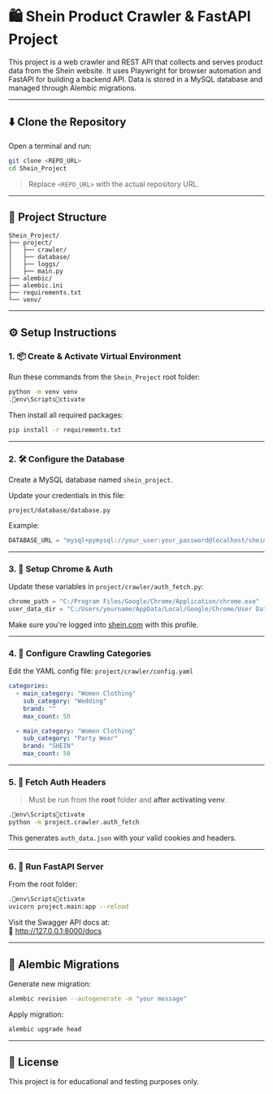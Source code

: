 # 🛍️ Shein Product Crawler & FastAPI Project

This project is a web crawler and REST API that collects and serves product data from the Shein website. It uses Playwright for browser automation and FastAPI for building a backend API. Data is stored in a MySQL database and managed through Alembic migrations.

---

## ⬇️ Clone the Repository

Open a terminal and run:

```bash
git clone <REPO_URL>
cd Shein_Project
```

> Replace `<REPO_URL>` with the actual repository URL.

---

## 📁 Project Structure

```
Shein_Project/
├── project/
│   ├── crawler/
│   ├── database/
│   ├── loggs/
│   ├── main.py
├── alembic/
├── alembic.ini
├── requirements.txt
└── venv/
```

---

## ⚙️ Setup Instructions

### 1. 📦 Create & Activate Virtual Environment

Run these commands from the `Shein_Project` root folder:

```bash
python -m venv venv
.env\Scriptsctivate
```

Then install all required packages:

```bash
pip install -r requirements.txt
```

---

### 2. 🛠️ Configure the Database

Create a MySQL database named `shein_project`.

Update your credentials in this file:
```
project/database/database.py
```

Example:

```python
DATABASE_URL = "mysql+pymysql://your_user:your_password@localhost/shein_project"
```

---

### 3. 🧠 Setup Chrome & Auth

Update these variables in `project/crawler/auth_fetch.py`:

```python
chrome_path = "C:/Program Files/Google/Chrome/Application/chrome.exe"
user_data_dir = "C:/Users/yourname/AppData/Local/Google/Chrome/User Data/Profile 3"
```

Make sure you're logged into [shein.com](https://shein.com) with this profile.

---

### 4. 🧪 Configure Crawling Categories

Edit the YAML config file: `project/crawler/config.yaml`

```yaml
categories:
  - main_category: "Women Clothing"
    sub_category: "Wedding"
    brand: ""
    max_count: 50

  - main_category: "Women Clothing"
    sub_category: "Party Wear"
    brand: "SHEIN"
    max_count: 50
```

---

### 5. 🔐 Fetch Auth Headers

> Must be run from the **root** folder and **after activating venv**.

```bash
.env\Scriptsctivate
python -m project.crawler.auth_fetch
```

This generates `auth_data.json` with your valid cookies and headers.

---

### 6. 🚀 Run FastAPI Server

From the root folder:

```bash
.env\Scriptsctivate
uvicorn project.main:app --reload
```

Visit the Swagger API docs at:  
📎 http://127.0.0.1:8000/docs

---

## 🧬 Alembic Migrations

Generate new migration:

```bash
alembic revision --autogenerate -m "your message"
```

Apply migration:

```bash
alembic upgrade head
```

---

## 🧾 License

This project is for educational and testing purposes only.

